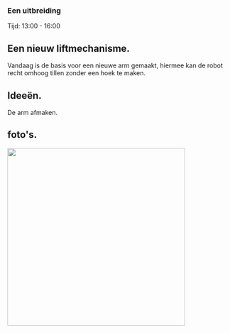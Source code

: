 ### Een uitbreiding
Tijd: 13:00 - 16:00

## Een nieuw liftmechanisme.

Vandaag is de basis voor een nieuwe arm gemaakt, hiermee kan de robot recht omhoog tillen zonder een hoek te maken.

## Ideeën.

De arm afmaken.

## foto's.

<img src="images/Foto_3_Hijskraan.jpg" width="400" />


